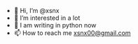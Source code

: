 - 👋 Hi, I’m @xsnx
- 👀 I’m interested in a lot
- 🌱 I am writing in python now
- 📫 How to reach me xsnx00@gmail.com
